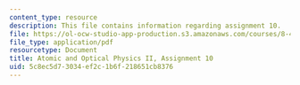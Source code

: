 ```yaml
---
content_type: resource
description: This file contains information regarding assignment 10.
file: https://ol-ocw-studio-app-production.s3.amazonaws.com/courses/8-422-atomic-and-optical-physics-ii-spring-2013/5c8ec5d73034ef2c1b6f218651cb8376_MIT8_422S13_hw10.pdf
file_type: application/pdf
resourcetype: Document
title: Atomic and Optical Physics II, Assignment 10
uid: 5c8ec5d7-3034-ef2c-1b6f-218651cb8376
---
```

